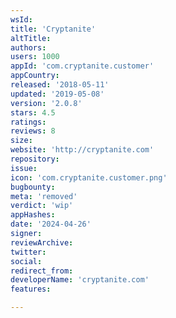```yaml
---
wsId: 
title: 'Cryptanite'
altTitle: 
authors: 
users: 1000
appId: 'com.cryptanite.customer'
appCountry: 
released: '2018-05-11'
updated: '2019-05-08'
version: '2.0.8'
stars: 4.5
ratings: 
reviews: 8
size: 
website: 'http://cryptanite.com'
repository: 
issue: 
icon: 'com.cryptanite.customer.png'
bugbounty: 
meta: 'removed'
verdict: 'wip'
appHashes: 
date: '2024-04-26'
signer: 
reviewArchive: 
twitter: 
social: 
redirect_from: 
developerName: 'cryptanite.com'
features: 

---
```


